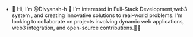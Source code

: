 - 👋 Hi, I’m @Divyansh-h
👀 I’m interested in Full-Stack Development,web3 system , and creating innovative solutions to real-world problems.
I’m looking to collaborate on projects involving dynamic web applications, web3 integration, and open-source contributions.👨‍💻
